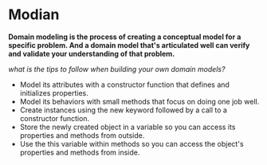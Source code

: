 # Modian
**Domain modeling is the process of creating a conceptual model for a specific problem. And a domain model
that's articulated well can verify and validate your understanding of that problem.**

*what is the  tips to follow when building your own domain models?*
* Model its attributes with a constructor function that defines and initializes properties.
* Model its behaviors with small methods that focus on doing one job well.
* Create instances using the new keyword followed by a call to a constructor function.
* Store the newly created object in a variable so you can access its properties and methods from outside.
* Use the this variable within methods so you can access the object's properties and methods from inside.
